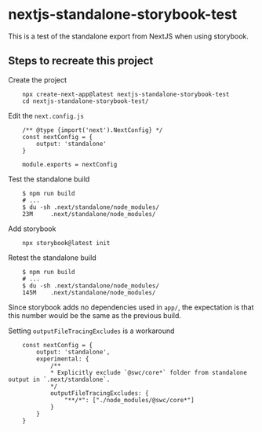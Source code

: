 # nextjs-standalone-storybook-test

This is a test of the standalone export from NextJS when using storybook.

## Steps to recreate this project

Create the project

        npx create-next-app@latest nextjs-standalone-storybook-test
        cd nextjs-standalone-storybook-test/

Edit the `next.config.js`

        /** @type {import('next').NextConfig} */
        const nextConfig = {
            output: 'standalone'
        }

        module.exports = nextConfig

Test the standalone build

        $ npm run build
        # ...
        $ du -sh .next/standalone/node_modules/
        23M     .next/standalone/node_modules/

Add storybook

        npx storybook@latest init

Retest the standalone build

        $ npm run build
        # ...
        $ du -sh .next/standalone/node_modules/
        145M    .next/standalone/node_modules/

Since storybook adds no dependencies used in `app/`, the expectation is that 
this number would be the same as the previous build.

Setting `outputFileTracingExcludes` is a workaround

        const nextConfig = {
            output: 'standalone',
            experimental: {
                /**
                * Explicitly exclude `@swc/core*` folder from standalone output in `.next/standalone`.
                */
                outputFileTracingExcludes: {
                    "**/*": ["./node_modules/@swc/core*"]
                }
            }
        }
